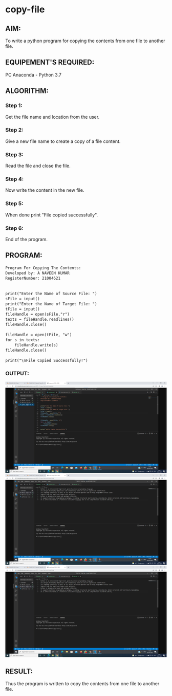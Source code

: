 # copy-file
## AIM:
To write a python program for copying the contents from one file to another file.
## EQUIPEMENT'S REQUIRED: 
PC
Anaconda - Python 3.7
## ALGORITHM: 
### Step 1:
Get the file name and location from the user.
### Step 2: 
 Give a new file name to create a copy of a file content.
### Step 3: 
Read the file and close the file.
### Step 4:  
Now write the content in the new file.
### Step 5: 
When done print "File copied successfully".
### Step 6: 
End of the program.
## PROGRAM:
```
Program For Copying The Contents:
Developed by: A NAVEEN KUMAR
RegisterNumber: 21004621 


print("Enter the Name of Source File: ")
sFile = input()
print("Enter the Name of Target File: ")
tFile = input()
fileHandle = open(sFile,"r")
texts = fileHandle.readlines()
fileHandle.close()

fileHandle = open(tFile, "w")
for s in texts:
    fileHandle.write(s)
fileHandle.close()

print("\nFile Copied Successfully!")
```

### OUTPUT:
![github logo](copy.png)
![github logo](copy1.png)
![github logo](copy2.png)
## RESULT:
Thus the program is written to copy the contents from one file to another file.

